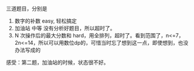 
三道题目，分别是
1. 数字的补数 easy, 轻松搞定
2. 加油站 中等      没有分析好题目，所以超时了。
3. N 次操作后的最大分数和 hard，用全排列，超时了。看到范围了，n<=7，2n<=14，所以可以用数位dp的，可惜当时忘了想到这一点，即使想到，也没办法写成的

感受：第二题，加油站的时候，状态很不好。